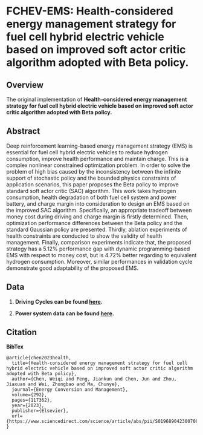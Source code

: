 #  FCHEV-EMS: Health-considered energy management strategy for fuel cell hybrid electric vehicle based on improved soft actor critic algorithm adopted with Beta policy.
## Overview

The original implementation of **Health-considered energy management strategy for fuel cell hybrid electric vehicle based on improved soft actor critic algorithm adopted with Beta policy.**


## Abstract

Deep reinforcement learning-based energy management strategy (EMS) is essential for fuel cell hybrid electric vehicles to reduce hydrogen consumption, improve health performance and maintain charge. This is a complex nonlinear constrained optimization problem. In order to solve the problem of high bias caused by the inconsistency between the infinite support of stochastic policy and the bounded physics constraints of application scenarios, this paper proposes the Beta policy to improve standard soft actor critic (SAC) algorithm. This work takes hydrogen consumption, health degradation of both fuel cell system and power battery, and charge margin into consideration to design an EMS based on the improved SAC algorithm. Specifically, an appropriate tradeoff between money cost during driving and charge margin is firstly determined. Then, optimization performance differences between the Beta policy and the standard Gaussian policy are presented. Thirdly, ablation experiments of health constraints are conducted to show the validity of health management. Finally, comparison experiments indicate that, the proposed strategy has a 5.12% performance gap with dynamic programming-based EMS with respect to money cost, but is 4.72% better regarding to equivalent hydrogen consumption. Moreover, similar performances in validation cycle demonstrate good adaptability of the proposed EMS.


## Data

1. **Driving Cycles can be found [here](https://github.com/sicilyala/project-data/tree/main/standard_driving_cycles).**

2. **Power system data can be found [here](https://github.com/sicilyala/project-data/tree/main/FCHEV_data).**


## Citation
**BibTex**
```
@article{chen2023health,
  title={Health-considered energy management strategy for fuel cell hybrid electric vehicle based on improved soft actor critic algorithm adopted with Beta policy},
  author={Chen, Weiqi and Peng, Jiankun and Chen, Jun and Zhou, Jiaxuan and Wei, Zhongbao and Ma, Chunye},
  journal={Energy Conversion and Management},
  volume={292},
  pages={117362},
  year={2023},
  publisher={Elsevier},
  url={https://www.sciencedirect.com/science/article/abs/pii/S0196890423007082}
}
```
